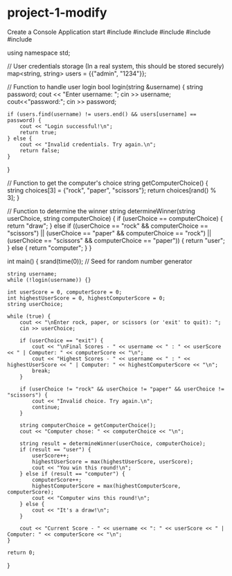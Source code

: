 # project-1-modify
Create a Console Application
start
#include <iostream>
#include <cstdlib>
#include <ctime>
#include <map>
#include <string>

using namespace std;

// User credentials storage (In a real system, this should be stored securely)
map<string, string> users = {{"admin", "1234"}};

// Function to handle user login
bool login(string &username) {
    string password;
    cout << "Enter username: ";
    cin >> username;
    cout<<"password:";
    cin >> password;

    if (users.find(username) != users.end() && users[username] == password) {
        cout << "Login successful!\n";
        return true;
    } else {
        cout << "Invalid credentials. Try again.\n";
        return false;
    }
}

// Function to get the computer's choice
string getComputerChoice() {
    string choices[3] = {"rock", "paper", "scissors"};
    return choices[rand() % 3];
}

// Function to determine the winner
string determineWinner(string userChoice, string computerChoice) {
    if (userChoice == computerChoice) {
        return "draw";
    } else if ((userChoice == "rock" && computerChoice == "scissors") ||
               (userChoice == "paper" && computerChoice == "rock") ||
               (userChoice == "scissors" && computerChoice == "paper")) {
        return "user";
    } else {
        return "computer";
    }
}

int main() {
    srand(time(0));  // Seed for random number generator

    string username;
    while (!login(username)) {}

    int userScore = 0, computerScore = 0;
    int highestUserScore = 0, highestComputerScore = 0;
    string userChoice;

    while (true) {
        cout << "\nEnter rock, paper, or scissors (or 'exit' to quit): ";
        cin >> userChoice;

        if (userChoice == "exit") {
            cout << "\nFinal Scores - " << username << " : " << userScore << " | Computer: " << computerScore << "\n";
            cout << "Highest Scores - " << username << " : " << highestUserScore << " | Computer: " << highestComputerScore << "\n";
            break;
        }

        if (userChoice != "rock" && userChoice != "paper" && userChoice != "scissors") {
            cout << "Invalid choice. Try again.\n";
            continue;
        }

        string computerChoice = getComputerChoice();
        cout << "Computer chose: " << computerChoice << "\n";

        string result = determineWinner(userChoice, computerChoice);
        if (result == "user") {
            userScore++;
            highestUserScore = max(highestUserScore, userScore);
            cout << "You win this round!\n";
        } else if (result == "computer") {
            computerScore++;
            highestComputerScore = max(highestComputerScore, computerScore);
            cout << "Computer wins this round!\n";
        } else {
            cout << "It's a draw!\n";
        }

        cout << "Current Score - " << username << ": " << userScore << " | Computer: " << computerScore << "\n";
    }

    return 0;
}
